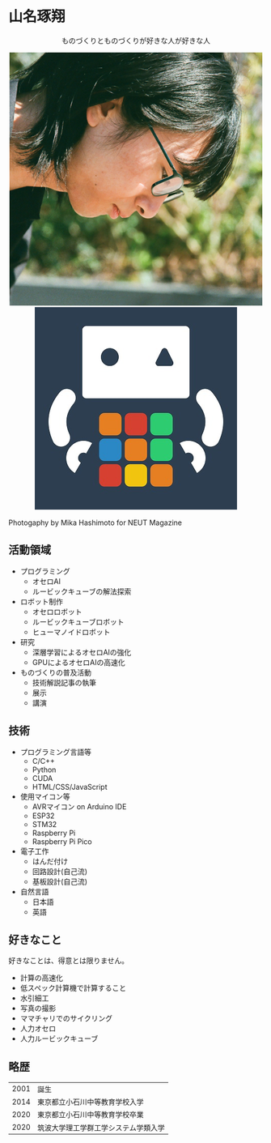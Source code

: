 # 山名琢翔

<div style="text-align:center">ものづくりとものづくりが好きな人が好きな人</div>

<div style="text-align:center">

<img class="pic2" src="img/face.png" alt="山名琢翔"><img class="pic2" src="img/icon.jpg" alt="にゃにゃん">

</div>

Photogaphy by Mika Hashimoto for NEUT Magazine



## 活動領域

<ul>
    <li>プログラミング
        <ul>
            <li>オセロAI</li>
            <li>ルービックキューブの解法探索</li>
        </ul>
    </li>
    <li>ロボット制作
        <ul>
            <li>オセロロボット</li>
            <li>ルービックキューブロボット</li>
            <li>ヒューマノイドロボット</li>
        </ul>
    </li>
  	<li>研究
        <ul>
            <li>深層学習によるオセロAIの強化</li>
            <li>GPUによるオセロAIの高速化</li>
        </ul>
    </li>
    <li>ものづくりの普及活動
        <ul>
            <li>技術解説記事の執筆</li>
            <li>展示</li>
            <li>講演</li>
        </ul>
    </li>
</ul>



## 技術

<ul>
    <li>プログラミング言語等
        <ul>
            <li>C/C++</li>
            <li>Python</li>
            <li>CUDA</li>
            <li>HTML/CSS/JavaScript</li>
        </ul>
    </li>
    <li>使用マイコン等
        <ul>
            <li>AVRマイコン on Arduino IDE</li>
            <li>ESP32</li>
            <li>STM32</li>
            <li>Raspberry Pi</li>
            <li>Raspberry Pi Pico</li>
        </ul>
    </li>
    <li>電子工作
        <ul>
            <li>はんだ付け</li>
            <li>回路設計(自己流)</li>
            <li>基板設計(自己流)</li>
        </ul>
    </li>
    <li>自然言語
        <ul>
            <li>日本語</li>
            <li>英語</li>
        </ul>
    </li>
</ul>



## 好きなこと

好きなことは、得意とは限りません。

<ul>
	<li>計算の高速化</li>
    <li>低スペック計算機で計算すること</li>
    <li>水引細工</li>
    <li>写真の撮影</li>
    <li>ママチャリでのサイクリング</li>
    <li>人力オセロ</li>
    <li>人力ルービックキューブ</li>
</ul>




## 略歴

<table><tbody>
<tr>
<td>2001</td>
<td>誕生</td>
</tr>
<tr>
<td>2014</td>
<td>東京都立小石川中等教育学校入学</td>
</tr>
<tr>
<td>2020</td>
<td>東京都立小石川中等教育学校卒業</td>
</tr>
<tr>
<td>2020</td>
<td>筑波大学理工学群工学システム学類入学</td>
</tr>
</tbody></table>
